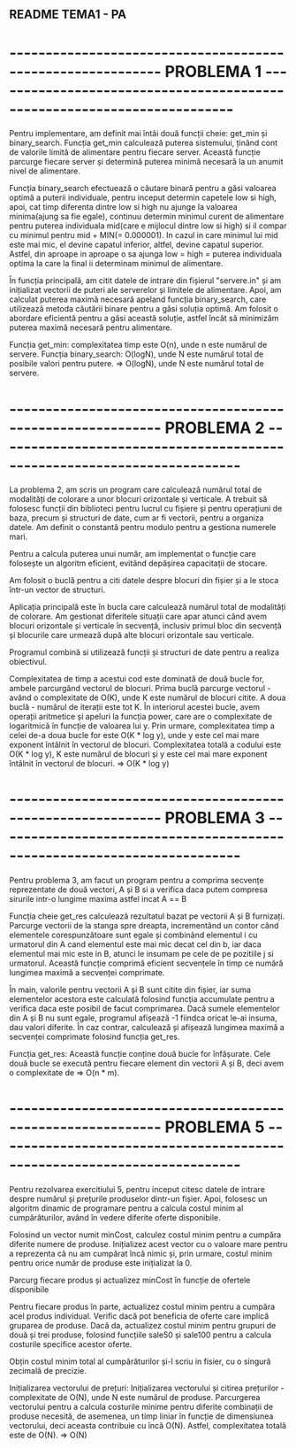 ## README TEMA1 - PA

# ----------------------------------------------------------- PROBLEMA 1 ------------------------------------------------------------------------

Pentru implementare, am definit mai întâi două funcții cheie: get_min și binary_search. Funcția get_min calculează puterea sistemului, ținând cont de valorile limită de alimentare pentru fiecare server. Această funcție parcurge fiecare server și determină puterea minimă necesară la un anumit nivel de alimentare. 

Funcția binary_search efectuează o căutare binară pentru a găsi valoarea optimă a puterii individuale, pentru inceput determin capetele low si high, apoi, cat timp diferenta dintre low si high nu ajunge la valoarea minima(ajung sa fie egale), continuu determin minimul curent de alimentare pentru puterea individuala mid(care e mijlocul dintre low si high) si il compar cu minimul pentru mid + MIN(= 0.000001). In cazul in care minimul lui mid este mai mic, el devine capatul inferior, altfel, devine capatul superior. Astfel, din aproape in aproape o sa ajunga low = high = puterea individuala optima la care la final ii determinam minimul de alimentare.

În funcția principală, am citit datele de intrare din fișierul "servere.in" și am inițializat vectorii de puteri ale serverelor și limitele de alimentare. Apoi, am calculat puterea maximă necesară apeland funcția binary_search, care utilizează metoda căutării binare pentru a găsi soluția optimă. 
Am folosit o abordare eficientă pentru a găsi această soluție, astfel încât să minimizăm puterea maximă necesară pentru alimentare.

Funcția get_min: complexitatea timp este O(n), unde n este numărul de servere.
Funcția binary_search: O(logN), unde N este numărul total de posibile valori pentru putere. => O(logN), unde N este numărul total de servere.

# ----------------------------------------------------------- PROBLEMA 2 ------------------------------------------------------------------------

La problema 2, am scris un program care calculează numărul total de modalități de colorare a unor blocuri orizontale și verticale.
A trebuit să folosesc funcții din biblioteci pentru lucrul cu fișiere și pentru operațiuni de baza, precum și structuri de date, cum ar fi vectorii, pentru a organiza datele.
Am definit o constantă pentru modulo pentru a gestiona numerele mari.

Pentru a calcula puterea unui număr, am implementat o funcție care folosește un algoritm eficient, evitând depășirea capacitații de stocare. 

Am folosit o buclă pentru a citi datele despre blocuri din fișier și a le stoca într-un vector de structuri.

Aplicația principală este în bucla care calculează numărul total de modalități de colorare. Am gestionat diferitele situații care apar atunci când avem blocuri orizontale și verticale în secvență, inclusiv primul bloc din secvență și blocurile care urmează după alte blocuri orizontale sau verticale.

Programul combină si utilizează funcții și structuri de date pentru a realiza obiectivul.


Complexitatea de timp a acestui cod este dominată de două bucle for, ambele parcurgând vectorul de blocuri. Prima buclă parcurge vectorul - având o complexitate de O(K), unde K este numărul de blocuri citite. 
A doua buclă - numărul de iterații este tot K. 
În interiorul acestei bucle, avem operații aritmetice și apeluri la funcția power, care are o complexitate de logaritmică în funcție de valoarea lui y. Prin urmare, complexitatea timp a celei de-a doua bucle for este O(K * log y), unde y este cel mai mare exponent întâlnit în vectorul de blocuri. Complexitatea totală a codului este O(K * log y),  K este numărul de blocuri și y este cel mai mare exponent întâlnit în vectorul de blocuri. => O(K * log y)

# ----------------------------------------------------------- PROBLEMA 3 ------------------------------------------------------------------------

Pentru problema 3, am facut un program pentru a comprima secvențe reprezentate de două vectori, A și B si a verifica daca putem compresa sirurile intr-o lungime maxima astfel incat A == B

Funcția cheie get_res calculează rezultatul bazat pe vectorii A și B furnizați. Parcurge vectorii de la stanga spre dreapta, incrementând un contor când elementele corespunzătoare sunt egale și combinând elementul i cu urmatorul din A cand elementul este mai mic decat cel din b, iar daca elementul mai mic este in B, atunci le insumam pe cele de pe pozitiile j si urmatorul. Această funcție comprimă eficient secvențele în timp ce numără lungimea maximă a secvenței comprimate.

În main, valorile pentru vectorii A și B sunt citite din fișier, iar suma elementelor acestora este calculată folosind funcția accumulate pentru a verifica daca este posibil de facut comprimarea. Dacă sumele elementelor din A și B nu sunt egale, programul afișează -1 fiindca oricat le-ai insuma, dau valori diferite. În caz contrar, calculează și afișează lungimea maximă a secvenței comprimate folosind funcția get_res.

Funcția get_res: Această funcție conține două bucle for înfășurate. Cele două bucle se execută pentru fiecare element din vectorii A și B, deci avem o complexitate de => O(n * m).

# ----------------------------------------------------------- PROBLEMA 5 ------------------------------------------------------------------------

Pentru rezolvarea exercitiului 5, pentru inceput citesc datele de intrare despre numărul și prețurile produselor dintr-un fișier.
Apoi, folosesc un algoritm dinamic de programare pentru a calcula costul minim al cumpărăturilor, având în vedere diferite oferte disponibile.

Folosind un vector numit minCost, calculez costul minim pentru a cumpăra diferite numere de produse. Inițializez acest vector cu o valoare mare pentru a reprezenta că nu am cumpărat încă nimic și, prin urmare, costul minim pentru orice număr de produse este inițializat la 0.

Parcurg fiecare produs și actualizez minCost în funcție de ofertele disponibile

Pentru fiecare produs în parte, actualizez costul minim pentru a cumpăra acel produs individual.
Verific dacă pot beneficia de oferte care implică gruparea de produse. Dacă da, actualizez costul minim pentru grupuri de două și trei produse, folosind funcțiile sale50 și sale100 pentru a calcula costurile specifice acestor oferte.

Obțin costul minim total al cumpărăturilor și-l scriu in fisier, cu o singură zecimală de precizie.

Inițializarea vectorului de prețuri: Inițializarea vectorului și citirea prețurilor - complexitate de O(N), unde N este numărul de produse.
Parcurgerea vectorului pentru a calcula costurile minime pentru diferite combinații de produse necesită, de asemenea, un timp liniar în funcție de dimensiunea vectorului, deci aceasta contribuie cu încă O(N). Astfel, complexitatea totală este de O(N). => O(N)